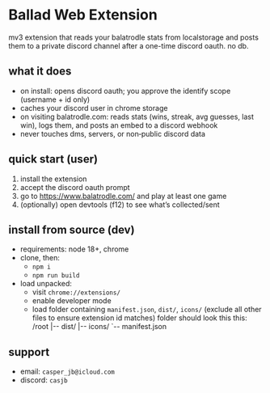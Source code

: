 # Ballad Web Extension

mv3 extension that reads your balatrodle stats from localstorage and posts them to a private discord channel after a one-time discord oauth. no db.

## what it does
- on install: opens discord oauth; you approve the identify scope (username + id only)
- caches your discord user in chrome storage
- on visiting balatrodle.com: reads stats (wins, streak, avg guesses, last win), logs them, and posts an embed to a discord webhook
- never touches dms, servers, or non‑public discord data

## quick start (user)
1. install the extension
2. accept the discord oauth prompt
3. go to https://www.balatrodle.com/ and play at least one game
4. (optionally) open devtools (f12) to see what’s collected/sent

## install from source (dev)
- requirements: node 18+, chrome
- clone, then:
  - `npm i`
  - `npm run build`
- load unpacked:
  - visit `chrome://extensions/`
  - enable developer mode
  - load folder containing `manifest.json`, `dist/`, `icons/` (exclude all other files to ensure extension id matches)
  folder should look this this:
   /root
   |-- dist/
   |-- icons/
   `-- manifest.json

## support
- email: `casper_jb@icloud.com`
- discord: `casjb`
